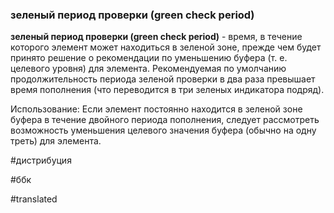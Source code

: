### зеленый период проверки (green check period)

**зеленый период проверки (green check period)** - время, в течение которого элемент может находиться в зеленой зоне, прежде чем будет принято решение о рекомендации по уменьшению буфера (т. е. целевого уровня) для элемента. Рекомендуемая по умолчанию продолжительность периода зеленой проверки в два раза превышает время пополнения (что переводится в три зеленых индикатора подряд).

Использование: Если элемент постоянно находится в зеленой зоне буфера в течение двойного периода пополнения, следует рассмотреть возможность уменьшения целевого значения буфера (обычно на одну треть) для элемента.

#дистрибуция

#ббк

#translated
